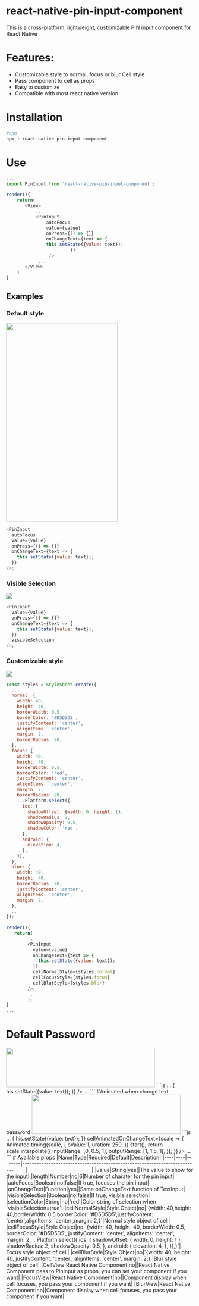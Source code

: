 # react-native-pin-input-component
This is a cross-platform, lightweight, customizable PIN input component for React Native

# Features:
- Customizable style to normal, focus or blur Cell style
- Pass component to cell as props
- Easy to customize
- Compatible with most react native version

# Installation
```sh
#npm
npm i react-native-pin-input-component
```
# Use
```js
...
import PinInput from 'react-native-pin-input-component';

render(){
    return(
       <View>
           ...
           <PinInput
               autoFocus
               value={value}
               onPress={() => {}}
               onChangeText={text => {
               this.setState({value: text});
                        }}
                />
            ...
       </View>
    )
}
```
## Examples
### Default style

<img src="./snapshot/default.gif" height="534" width="300">

```js
<PinInput
  autoFocus
  value={value}
  onPress={() => {}}
  onChangeText={text => {
    this.setState({value: text});
  }}
/>;
```
### Visible Selection
<img src="./snapshot/selection.gif">

```js
<PinInput
  value={value}
  onPress={() => {}}
  onChangeText={text => {
    this.setState({value: text});
  }}
  visibleSelection
/>;
```
### Customizable style
<img src="./snapshot/custom_style.gif">

```js
const styles = StyleSheet.create({
  ...
  normal: {
    width: 40,
    height: 40,
    borderWidth: 0.5,
    borderColor: '#D5D5D5',
    justifyContent: 'center',
    alignItems: 'center',
    margin: 2,
    borderRadius: 20,
  },
  focus: {
    width: 40,
    height: 40,
    borderWidth: 0.5,
    borderColor: 'red',
    justifyContent: 'center',
    alignItems: 'center',
    margin: 2,
    borderRadius: 20,
    ...Platform.select({
      ios: {
        shadowOffset: {width: 0, height: 1},
        shadowRadius: 2,
        shadowOpacity: 0.5,
        shadowColor: 'red',
      },
      android: {
        elevation: 4,
      },
    }),
  },
  blur: {
    width: 40,
    height: 40,
    borderRadius: 20,
    justifyContent: 'center',
    alignItems: 'center',
    margin: 2,
  },
  ...
});

render(){
   return(
        ...
        <PinInput
          value={value}
          onChangeText={text => {
            this.setState({value: text});
          }}
          cellNormalStyle={styles.normal}
          cellFocusStyle={styles.focus}
          cellBlurStyle={styles.blur}
        />;
        ...
        );
}
...
```
# Default Password
<img src="./snapshot/default_password.gif" height="106" width="400">
```js
...
<PasswordInput
  value={value}
  onChangeText={text => {
    his.setState({value: text});
    }}
/>
...
```
#Animated when change text password
<img src="./snapshot/animated_password.gif" height="106" width="400">
```js
...
<PasswordInput
  value={value}
  onChangeText={text => {
    his.setState({value: text});
    }}
  cellAnimatedOnChangeText={scale => {
    Animated.timing(scale, {
      oValue: 1,
      uration: 250,
    }).start();
    return scale.interpolate({
      inputRange: [0, 0.5, 1],
      outputRange: [1, 1.5, 1],
      });
    }}
/>
...
```
# Available props
|Name|Type|Required|Default|Description|
|----|----|--------|-------------------------------------------------------------------------------|---------------------------|
|value|String|yes||The value to show for the input|
|length|Number|no|6|Number of charater for the pin input|
|autoFocus|Boolean|no|false|If true, focuses the pin input|
|onChangeText|Function|yes||Same onChangeText function of TextInput|
|visibleSelection|Boolean|no|false|If true, visible selection|
|selectionColor|String|no|'red'|Color string of selection when `visibleSelection=true`|
|cellNormalStyle|Style Object|no|`{width: 40,height: 40,borderWidth: 0.5,borderColor: '#D5D5D5',justifyContent: 'center',alignItems: 'center',margin: 2,}`|Normal style object of cell|
|cellFocusStyle|Style Object|no|`{width: 40, height: 40, borderWidth: 0.5, borderColor: '#D5D5D5', justifyContent: 'center', alignItems: 'center', margin: 2, ...Platform.select({ ios: { shadowOffset: { width: 0, height: 1 }, shadowRadius: 2, shadowOpacity: 0.5, }, android: { elevation: 4, }, }),}`| Focus style object of cell|
|cellBlurStyle|Style Object|no|`{width: 40, height: 40, justifyContent: 'center', alignItems: 'center', margin: 2,}`|Blur style object of cell|
|CellView|React Native Component|no||React Native Component pass to PinInput as props, you can set your component if you want|
|FocusView|React Native Component|no||Component display when cell focuses, you pass your component if you want|
|BlurView|React Native Component|no||Component display when cell focuses, you pass your component if you want|
